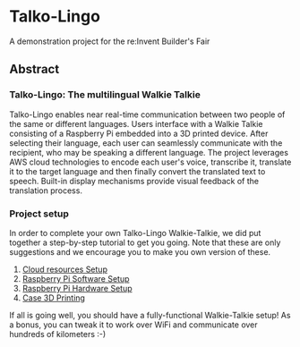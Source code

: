 # Talko-Lingo
A demonstration project for the re:Invent Builder's Fair

## Abstract

### Talko-Lingo: The multilingual Walkie Talkie

Talko-Lingo enables near real-time communication between two people of the same
or different languages. Users interface with a Walkie Talkie consisting of a
Raspberry Pi embedded into a 3D printed device. After selecting their language,
each user can seamlessly communicate with the recipient, who may be speaking a
different language. The project leverages AWS cloud technologies to encode each
user's voice, transcribe it, translate it to the target language and then
finally convert the translated text to speech. Built-in display mechanisms
provide visual feedback of the translation process.

### Project setup

In order to complete your own Talko-Lingo Walkie-Talkie, we did put together
a step-by-step tutorial to get you going. Note that these are only suggestions
and we encourage you to make you own version of these.

1. [Cloud resources Setup](README_CLOUD_RESOURCES.md)
2. [Raspberry Pi Software Setup](README_RASPBERRY_PI.md)
3. [Raspberry Pi Hardware Setup](README_HARDWARE.md)
4. [Case 3D Printing](README_3D_PRINTING.md)

If all is going well, you should have a fully-functional Walkie-Talkie setup! As a bonus, you can tweak it to work over WiFi and communicate over hundreds of kilometers :-)
